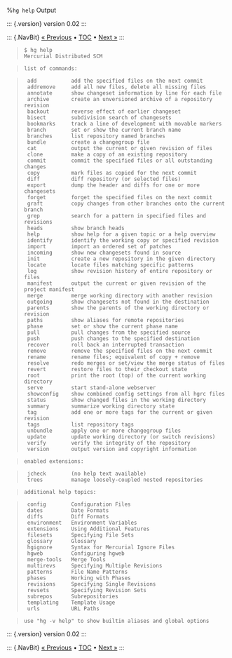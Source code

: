 %`hg help` Output

::: {.version}
version 0.02
:::

::: {.NavBit}
[« Previous](repositories.html#verify) • [TOC](index.html) • [Next »](repositories.html#cloneSandbox)
:::

>     $ hg help
>     Mercurial Distributed SCM

>     list of commands:

>      add           add the specified files on the next commit
>      addremove     add all new files, delete all missing files
>      annotate      show changeset information by line for each file
>      archive       create an unversioned archive of a repository revision
>      backout       reverse effect of earlier changeset
>      bisect        subdivision search of changesets
>      bookmarks     track a line of development with movable markers
>      branch        set or show the current branch name
>      branches      list repository named branches
>      bundle        create a changegroup file
>      cat           output the current or given revision of files
>      clone         make a copy of an existing repository
>      commit        commit the specified files or all outstanding changes
>      copy          mark files as copied for the next commit
>      diff          diff repository (or selected files)
>      export        dump the header and diffs for one or more changesets
>      forget        forget the specified files on the next commit
>      graft         copy changes from other branches onto the current branch
>      grep          search for a pattern in specified files and revisions
>      heads         show branch heads
>      help          show help for a given topic or a help overview
>      identify      identify the working copy or specified revision
>      import        import an ordered set of patches
>      incoming      show new changesets found in source
>      init          create a new repository in the given directory
>      locate        locate files matching specific patterns
>      log           show revision history of entire repository or files
>      manifest      output the current or given revision of the project manifest
>      merge         merge working directory with another revision
>      outgoing      show changesets not found in the destination
>      parents       show the parents of the working directory or revision
>      paths         show aliases for remote repositories
>      phase         set or show the current phase name
>      pull          pull changes from the specified source
>      push          push changes to the specified destination
>      recover       roll back an interrupted transaction
>      remove        remove the specified files on the next commit
>      rename        rename files; equivalent of copy + remove
>      resolve       redo merges or set/view the merge status of files
>      revert        restore files to their checkout state
>      root          print the root (top) of the current working directory
>      serve         start stand-alone webserver
>      showconfig    show combined config settings from all hgrc files
>      status        show changed files in the working directory
>      summary       summarize working directory state
>      tag           add one or more tags for the current or given revision
>      tags          list repository tags
>      unbundle      apply one or more changegroup files
>      update        update working directory (or switch revisions)
>      verify        verify the integrity of the repository
>      version       output version and copyright information

>     enabled extensions:

>      jcheck        (no help text available)
>      trees         manage loosely-coupled nested repositories

>     additional help topics:

>      config        Configuration Files
>      dates         Date Formats
>      diffs         Diff Formats
>      environment   Environment Variables
>      extensions    Using Additional Features
>      filesets      Specifying File Sets
>      glossary      Glossary
>      hgignore      Syntax for Mercurial Ignore Files
>      hgweb         Configuring hgweb
>      merge-tools   Merge Tools
>      multirevs     Specifying Multiple Revisions
>      patterns      File Name Patterns
>      phases        Working with Phases
>      revisions     Specifying Single Revisions
>      revsets       Specifying Revision Sets
>      subrepos      Subrepositories
>      templating    Template Usage
>      urls          URL Paths

>     use "hg -v help" to show builtin aliases and global options

::: {.version}
version 0.02
:::

::: {.NavBit}
[« Previous](repositories.html#verify) • [TOC](index.html) • [Next »](repositories.html#cloneSandbox)
:::
